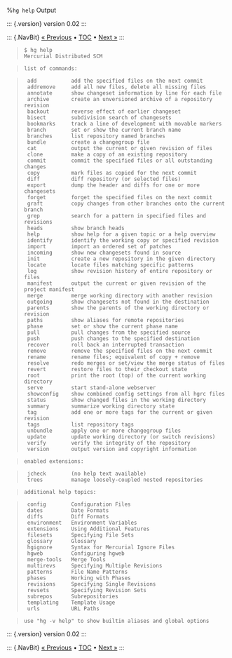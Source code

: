 %`hg help` Output

::: {.version}
version 0.02
:::

::: {.NavBit}
[« Previous](repositories.html#verify) • [TOC](index.html) • [Next »](repositories.html#cloneSandbox)
:::

>     $ hg help
>     Mercurial Distributed SCM

>     list of commands:

>      add           add the specified files on the next commit
>      addremove     add all new files, delete all missing files
>      annotate      show changeset information by line for each file
>      archive       create an unversioned archive of a repository revision
>      backout       reverse effect of earlier changeset
>      bisect        subdivision search of changesets
>      bookmarks     track a line of development with movable markers
>      branch        set or show the current branch name
>      branches      list repository named branches
>      bundle        create a changegroup file
>      cat           output the current or given revision of files
>      clone         make a copy of an existing repository
>      commit        commit the specified files or all outstanding changes
>      copy          mark files as copied for the next commit
>      diff          diff repository (or selected files)
>      export        dump the header and diffs for one or more changesets
>      forget        forget the specified files on the next commit
>      graft         copy changes from other branches onto the current branch
>      grep          search for a pattern in specified files and revisions
>      heads         show branch heads
>      help          show help for a given topic or a help overview
>      identify      identify the working copy or specified revision
>      import        import an ordered set of patches
>      incoming      show new changesets found in source
>      init          create a new repository in the given directory
>      locate        locate files matching specific patterns
>      log           show revision history of entire repository or files
>      manifest      output the current or given revision of the project manifest
>      merge         merge working directory with another revision
>      outgoing      show changesets not found in the destination
>      parents       show the parents of the working directory or revision
>      paths         show aliases for remote repositories
>      phase         set or show the current phase name
>      pull          pull changes from the specified source
>      push          push changes to the specified destination
>      recover       roll back an interrupted transaction
>      remove        remove the specified files on the next commit
>      rename        rename files; equivalent of copy + remove
>      resolve       redo merges or set/view the merge status of files
>      revert        restore files to their checkout state
>      root          print the root (top) of the current working directory
>      serve         start stand-alone webserver
>      showconfig    show combined config settings from all hgrc files
>      status        show changed files in the working directory
>      summary       summarize working directory state
>      tag           add one or more tags for the current or given revision
>      tags          list repository tags
>      unbundle      apply one or more changegroup files
>      update        update working directory (or switch revisions)
>      verify        verify the integrity of the repository
>      version       output version and copyright information

>     enabled extensions:

>      jcheck        (no help text available)
>      trees         manage loosely-coupled nested repositories

>     additional help topics:

>      config        Configuration Files
>      dates         Date Formats
>      diffs         Diff Formats
>      environment   Environment Variables
>      extensions    Using Additional Features
>      filesets      Specifying File Sets
>      glossary      Glossary
>      hgignore      Syntax for Mercurial Ignore Files
>      hgweb         Configuring hgweb
>      merge-tools   Merge Tools
>      multirevs     Specifying Multiple Revisions
>      patterns      File Name Patterns
>      phases        Working with Phases
>      revisions     Specifying Single Revisions
>      revsets       Specifying Revision Sets
>      subrepos      Subrepositories
>      templating    Template Usage
>      urls          URL Paths

>     use "hg -v help" to show builtin aliases and global options

::: {.version}
version 0.02
:::

::: {.NavBit}
[« Previous](repositories.html#verify) • [TOC](index.html) • [Next »](repositories.html#cloneSandbox)
:::
